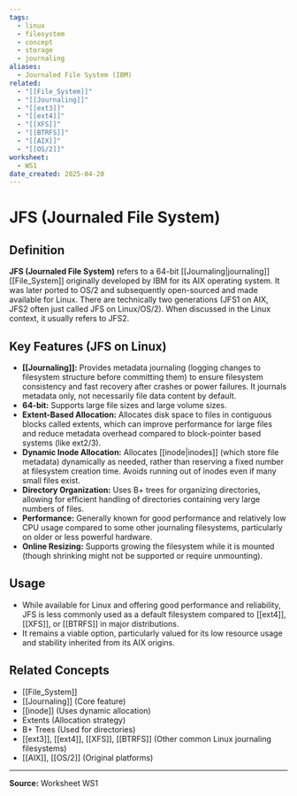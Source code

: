 ```yaml
---
tags:
  - linux
  - filesystem
  - concept
  - storage
  - journaling
aliases:
  - Journaled File System (IBM)
related:
  - "[[File_System]]"
  - "[[Journaling]]"
  - "[[ext3]]"
  - "[[ext4]]"
  - "[[XFS]]"
  - "[[BTRFS]]"
  - "[[AIX]]"
  - "[[OS/2]]"
worksheet:
  - WS1
date_created: 2025-04-20
---
```

# JFS (Journaled File System)

## Definition

**JFS (Journaled File System)** refers to a 64-bit [[Journaling|journaling]] [[File_System]] originally developed by IBM for its AIX operating system. It was later ported to OS/2 and subsequently open-sourced and made available for Linux. There are technically two generations (JFS1 on AIX, JFS2 often just called JFS on Linux/OS/2). When discussed in the Linux context, it usually refers to JFS2.

## Key Features (JFS on Linux)

- **[[Journaling]]:** Provides metadata journaling (logging changes to filesystem structure before committing them) to ensure filesystem consistency and fast recovery after crashes or power failures. It journals metadata only, not necessarily file data content by default.
- **64-bit:** Supports large file sizes and large volume sizes.
- **Extent-Based Allocation:** Allocates disk space to files in contiguous blocks called extents, which can improve performance for large files and reduce metadata overhead compared to block-pointer based systems (like ext2/3).
- **Dynamic Inode Allocation:** Allocates [[inode|inodes]] (which store file metadata) dynamically as needed, rather than reserving a fixed number at filesystem creation time. Avoids running out of inodes even if many small files exist.
- **Directory Organization:** Uses B+ trees for organizing directories, allowing for efficient handling of directories containing very large numbers of files.
- **Performance:** Generally known for good performance and relatively low CPU usage compared to some other journaling filesystems, particularly on older or less powerful hardware.
- **Online Resizing:** Supports growing the filesystem while it is mounted (though shrinking might not be supported or require unmounting).

## Usage

- While available for Linux and offering good performance and reliability, JFS is less commonly used as a default filesystem compared to [[ext4]], [[XFS]], or [[BTRFS]] in major distributions.
- It remains a viable option, particularly valued for its low resource usage and stability inherited from its AIX origins.

## Related Concepts
- [[File_System]]
- [[Journaling]] (Core feature)
- [[inode]] (Uses dynamic allocation)
- Extents (Allocation strategy)
- B+ Trees (Used for directories)
- [[ext3]], [[ext4]], [[XFS]], [[BTRFS]] (Other common Linux journaling filesystems)
- [[AIX]], [[OS/2]] (Original platforms)

---
**Source:** Worksheet WS1